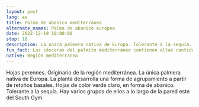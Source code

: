 ```yaml
---
layout: post
lang: es
title: Palma de abanico mediterránea
alternate_names: Palma de abanico europea
date: 2022-12-19 10:00:00
stop: 18
description: La única palmera nativa de Europa. Tolerante a la sequía.
fun_fact: Las cáscaras del palmito mediterráneo contienen altas cantidades de tanino, lo que les da un uso como astringente
native: Región mediterranea
---
```

Hojas perennes. Originario de la región mediterránea. La única palmera nativa de Europa. La planta desarrolla una forma de agrupamiento a partir de retoños basales. Hojas de color verde claro, en forma de abanico. Tolerante a la sequía. Hay varios grupos de ellos a lo largo de la pared este del South Gym.
